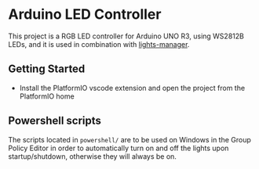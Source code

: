 # Arduino LED Controller

This project is a RGB LED controller for Arduino UNO R3, using WS2812B LEDs, and it is used in combination with [lights-manager](https://github.com/jgutschon/lights-manager).

## Getting Started

- Install the PlatformIO vscode extension and open the project from the PlatformIO home

## Powershell scripts

The scripts located in `powershell/` are to be used on Windows in the Group Policy Editor in order to automatically turn on and off the lights upon startup/shutdown, otherwise they will always be on.
